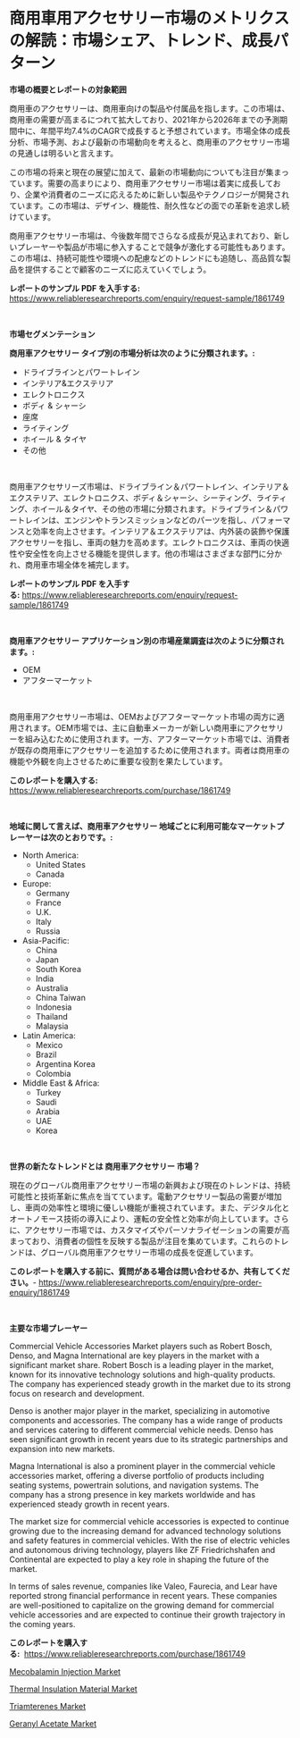 <p><h1>商用車用アクセサリー市場のメトリクスの解読：市場シェア、トレンド、成長パターン</h1></p><p><strong>市場の概要とレポートの対象範囲</strong></p>
<p><p>商用車のアクセサリーは、商用車向けの製品や付属品を指します。この市場は、商用車の需要が高まるにつれて拡大しており、2021年から2026年までの予測期間中に、年間平均7.4%のCAGRで成長すると予想されています。市場全体の成長分析、市場予測、および最新の市場動向を考えると、商用車のアクセサリー市場の見通しは明るいと言えます。</p><p>この市場の将来と現在の展望に加えて、最新の市場動向についても注目が集まっています。需要の高まりにより、商用車アクセサリー市場は着実に成長しており、企業や消費者のニーズに応えるために新しい製品やテクノロジーが開発されています。この市場は、デザイン、機能性、耐久性などの面での革新を追求し続けています。</p><p>商用車アクセサリー市場は、今後数年間でさらなる成長が見込まれており、新しいプレーヤーや製品が市場に参入することで競争が激化する可能性もあります。この市場は、持続可能性や環境への配慮などのトレンドにも追随し、高品質な製品を提供することで顧客のニーズに応えていくでしょう。</p></p>
<p><strong>レポートのサンプル PDF を入手する:</strong> <a href="https://www.reliableresearchreports.com/enquiry/request-sample/1861749">https://www.reliableresearchreports.com/enquiry/request-sample/1861749</a></p>
<p>&nbsp;</p>
<p><strong>市場セグメンテーション</strong></p>
<p><strong>商用車アクセサリー タイプ別の市場分析は次のように分類されます。:</strong></p>
<p><ul><li>ドライブラインとパワートレイン</li><li>インテリア&エクステリア</li><li>エレクトロニクス</li><li>ボディ & シャーシ</li><li>座席</li><li>ライティング</li><li>ホイール & タイヤ</li><li>その他</li></ul></p>
<p>&nbsp;</p>
<p><p>商用車アクセサリーズ市場は、ドライブライン＆パワートレイン、インテリア＆エクステリア、エレクトロニクス、ボディ＆シャーシ、シーティング、ライティング、ホイール＆タイヤ、その他の市場に分類されます。ドライブライン＆パワートレインは、エンジンやトランスミッションなどのパーツを指し、パフォーマンスと効率を向上させます。インテリア＆エクステリアは、内外装の装飾や保護アクセサリーを指し、車両の魅力を高めます。エレクトロニクスは、車両の快適性や安全性を向上させる機能を提供します。他の市場はさまざまな部門に分かれ、商用車市場全体を補完します。</p></p>
<p><strong>レポートのサンプル PDF を入手する:</strong>&nbsp;<a href="https://www.reliableresearchreports.com/enquiry/request-sample/1861749">https://www.reliableresearchreports.com/enquiry/request-sample/1861749</a></p>
<p>&nbsp;</p>
<p><strong> 商用車アクセサリー アプリケーション別の市場産業調査は次のように分類されます。:</strong></p>
<p><ul><li>OEM</li><li>アフターマーケット</li></ul></p>
<p>&nbsp;</p>
<p><p>商用車用アクセサリー市場は、OEMおよびアフターマーケット市場の両方に適用されます。OEM市場では、主に自動車メーカーが新しい商用車にアクセサリーを組み込むために使用されます。一方、アフターマーケット市場では、消費者が既存の商用車にアクセサリーを追加するために使用されます。両者は商用車の機能や外観を向上させるために重要な役割を果たしています。</p></p>
<p><strong>このレポートを購入する:</strong>&nbsp; <a href="https://www.reliableresearchreports.com/purchase/1861749">https://www.reliableresearchreports.com/purchase/1861749</a></p>
<p>&nbsp;</p>
<p><strong>地域に関して言えば、商用車アクセサリー 地域ごとに利用可能なマーケットプレーヤーは次のとおりです。:</strong></p>
<p><ul>
    <li>
        North America:
        <ul>
            <li>United States</li>
            <li>Canada</li>
        </ul>
    </li>
    <li>
        Europe:
        <ul>
            <li>Germany</li>
            <li>France</li>
            <li>U.K.</li>
            <li>Italy</li>
            <li>Russia</li>
        </ul>
    </li>
    <li>
        Asia-Pacific:
        <ul>
            <li>China</li>
            <li>Japan</li>
            <li>South Korea</li>
            <li>India</li>
            <li>Australia</li>
            <li>China Taiwan</li>
            <li>Indonesia</li>
            <li>Thailand</li>
            <li>Malaysia</li>
        </ul>
    </li>
    <li>
        Latin America:
        <ul>
            <li>Mexico</li>
            <li>Brazil</li>
            <li>Argentina Korea</li>
            <li>Colombia</li>
        </ul>
    </li>
    <li>
        Middle East & Africa:
        <ul>
            <li>Turkey</li>
            <li>Saudi</li>
            <li>Arabia</li>
            <li>UAE</li>
            <li>Korea</li>
        </ul>
    </li>
    </ul></p>
<p>&nbsp;</p>
<p><strong>世界の新たなトレンドとは 商用車アクセサリー 市場？</strong></p>
<p><p>現在のグローバル商用車アクセサリー市場の新興および現在のトレンドは、持続可能性と技術革新に焦点を当てています。電動アクセサリー製品の需要が増加し、車両の効率性と環境に優しい機能が重視されています。また、デジタル化とオートノモース技術の導入により、運転の安全性と効率が向上しています。さらに、アクセサリー市場では、カスタマイズやパーソナライゼーションの需要が高まっており、消費者の個性を反映する製品が注目を集めています。これらのトレンドは、グローバル商用車アクセサリー市場の成長を促進しています。</p></p>
<p><strong>このレポートを購入する前に、質問がある場合は問い合わせるか、共有してください。</strong>- <a href="https://www.reliableresearchreports.com/enquiry/pre-order-enquiry/1861749">https://www.reliableresearchreports.com/enquiry/pre-order-enquiry/1861749</a></p>
<p>&nbsp;</p>
<p><strong>主要な市場プレーヤー</strong></p>
<p><p>Commercial Vehicle Accessories Market players such as Robert Bosch, Denso, and Magna International are key players in the market with a significant market share. Robert Bosch is a leading player in the market, known for its innovative technology solutions and high-quality products. The company has experienced steady growth in the market due to its strong focus on research and development.</p><p>Denso is another major player in the market, specializing in automotive components and accessories. The company has a wide range of products and services catering to different commercial vehicle needs. Denso has seen significant growth in recent years due to its strategic partnerships and expansion into new markets.</p><p>Magna International is also a prominent player in the commercial vehicle accessories market, offering a diverse portfolio of products including seating systems, powertrain solutions, and navigation systems. The company has a strong presence in key markets worldwide and has experienced steady growth in recent years.</p><p>The market size for commercial vehicle accessories is expected to continue growing due to the increasing demand for advanced technology solutions and safety features in commercial vehicles. With the rise of electric vehicles and autonomous driving technology, players like ZF Friedrichshafen and Continental are expected to play a key role in shaping the future of the market.</p><p>In terms of sales revenue, companies like Valeo, Faurecia, and Lear have reported strong financial performance in recent years. These companies are well-positioned to capitalize on the growing demand for commercial vehicle accessories and are expected to continue their growth trajectory in the coming years.</p></p>
<p><strong>このレポートを購入する:</strong>&nbsp;&nbsp;<a href="https://www.reliableresearchreports.com/purchase/1861749">https://www.reliableresearchreports.com/purchase/1861749</a></p>
<p><p><a href="https://view.publitas.com/reportprime-1/mecobalamin-injection-market-size-market-trends-and-growth-outlook-forecasted-for-period-from-2023-to-2030/">Mecobalamin Injection Market</a></p><p><a href="https://github.com/Sherrillcrooksxa8i18ucf2m/Market-Research-Report-List-1/blob/main/thermal-insulation-material-market.md">Thermal Insulation Material Market</a></p><p><a href="https://view.publitas.com/reportprime-1/triamterenes-market-research-report-provides-thorough-industry-overview-which-offers-an-in-depth-analysis-of-product-trends-and-new-market-divisions/">Triamterenes Market</a></p><p><a href="https://lydian-appliance-61d.notion.site/Geranyl-Acetate-Market-Research-Report-Provides-Critical-Insights-that-can-help-Shape-Business-Devel-c2c4245cea35435f828bbf71d47c5fab">Geranyl Acetate Market</a></p></p>
